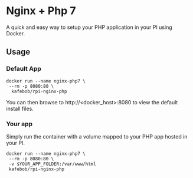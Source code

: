 # Nginx + Php 7

A quick and easy way to setup your PHP application in your PI using Docker.

## Usage

### Default App

```
docker run --name nginx-php7 \
 --rm -p 8080:80 \
  kafebob/rpi-nginx-php
```

You can then browse to http://\<docker_host\>:8080 to view the default install files.

### Your app

Simply run the container with a volume mapped to your PHP app hosted in your PI.

```
docker run --name nginx-php7 \
 --rm -p 8080:80 \
 -v $YOUR_APP_FOLDER:/var/www/html
 kafebob/rpi-nginx-php
```

